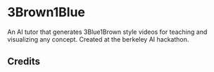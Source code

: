 # 3Brown1Blue

An AI tutor that generates 3Blue1Brown style videos for teaching and visualizing any concept. Created at the berkeley AI hackathon.

## Credits
